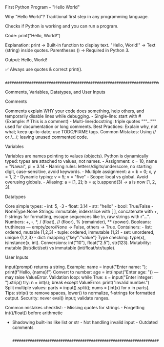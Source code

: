 First Python Program – "Hello World"

Why "Hello World"?
Traditional first step in any programming language.

Checks if Python is working and you can run a program.

Code:
print("Hello, World!")

Explanation:
print → Built-in function to display text.
"Hello, World!" → Text (string) inside quotes.
Parentheses () → Required in Python 3.

Output:
Hello, World!

✅ Always use quotes & correct print().

                                                ########################################################################################################################

Comments, Variables, Datatypes, and User Inputs

Comments

Comments explain WHY your code does something, help others, and temporarily
disable lines while debugging. - Single-line: start with # (Example: # This is a comment) -
Multi-line/docstring: triple quotes """...""" used for documentation or long comments. Best Practices:
Explain why, not what; keep up-to-date; use TODO/FIXME tags. Common Mistakes: Using // or
/*...*/; leaving unused commented code.


Variables

Variables are names pointing to values (objects). Python is dynamically typed: types
are attached to values, not names. - Assignment: x = 10, name = "Nawal", pi = 3.14 - Naming rules:
letters/digits/underscore, no starting digit, case-sensitive, avoid keywords. - Multiple assignment: a
= b = 0; x, y = 1, 2 - Dynamic typing: v = 5; v = "five" - Scope: local vs global. Avoid overusing
globals. - Aliasing: a = [1, 2]; b = a; b.append(3) → a is now [1, 2, 3].


Datatypes

Core simple types: - int: 5, -3 - float: 3.14 - str: "hello" - bool: True/False - NoneType:None
Strings: immutable, index/slice with [ ], concatenate with +, f-strings for formatting, escape
sequences like \n, raw strings with r"...". Numbers: +, -, *, / (float), // (floor), % (remainder), **
(power). Booleans: truthiness — empty/zero/None → False, others → True. Containers: - list:
ordered, mutable [1,2,3] - tuple: ordered, immutable (1,2) - set: unordered, unique {1,2,3} - dict:
mapping {"key":"value"} Type checking: type(x), isinstance(x, int). Conversions: int("10"),
float("2.5"), str(123). Mutability: mutable (list/dict/set) vs immutable (int/float/str/tuple).


User Inputs 

input(prompt) returns a string. Example: name = input("Enter name: "); print(f"Hello,
{name}!") Convert to number: age = int(input("Enter age: ")) — may raise ValueError. Validation
loop: while True: s = input("Enter integer: ").strip() try: n = int(s); break except ValueError:
print("Invalid number.") Split multiple values: parts = input().split(); nums = [int(x) for x in parts].
Tips: strip() to remove spaces, lower() to normalize, f-strings for formatted output. Security: never
eval() input; validate ranges.

Common mistakes checklist: - Missing quotes for strings - Forgetting int()/float() before arithmetic
- Shadowing built-ins like list or str - Not handling invalid input - Outdated comments

                                                 #################################################################################################################


  
